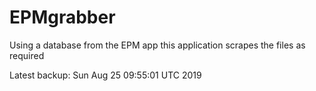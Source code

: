 # EPMgrabber
Using a database from the EPM app this application scrapes the files as required


Latest backup: Sun Aug 25 09:55:01 UTC 2019
